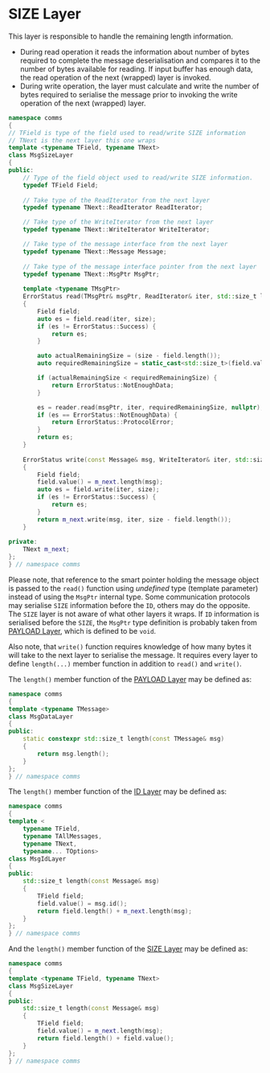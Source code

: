 # SIZE Layer

This layer is responsible to handle the remaining length information. 
- During read operation it reads the information about number of
bytes required to complete the message deserialisation and compares
it to the number of bytes available for reading. If input buffer has
enough data, the read operation of the next (wrapped) layer is invoked.
- During write operation, the layer must calculate and write the
number of bytes required to serialise the message prior to invoking the
write operation of the next (wrapped) layer.

```cpp
namespace comms
{
// TField is type of the field used to read/write SIZE information
// TNext is the next layer this one wraps
template <typename TField, typename TNext>
class MsgSizeLayer
{
public:
    // Type of the field object used to read/write SIZE information.
    typedef TField Field;
    
    // Take type of the ReadIterator from the next layer
    typedef typename TNext::ReadIterator ReadIterator;

    // Take type of the WriteIterator from the next layer
    typedef typename TNext::WriteIterator WriteIterator;

    // Take type of the message interface from the next layer
    typedef typename TNext::Message Message;
    
    // Take type of the message interface pointer from the next layer
    typedef typename TNext::MsgPtr MsgPtr; 
    
    template <typename TMsgPtr>
    ErrorStatus read(TMsgPtr& msgPtr, ReadIterator& iter, std::size_t len)
    {
        Field field;
        auto es = field.read(iter, size);
        if (es != ErrorStatus::Success) {
            return es;
        }

        auto actualRemainingSize = (size - field.length());
        auto requiredRemainingSize = static_cast<std::size_t>(field.value());

        if (actualRemainingSize < requiredRemainingSize) {
            return ErrorStatus::NotEnoughData;
        }

        es = reader.read(msgPtr, iter, requiredRemainingSize, nullptr);
        if (es == ErrorStatus::NotEnoughData) {
            return ErrorStatus::ProtocolError;
        }
        return es;
    } 
    
    ErrorStatus write(const Message& msg, WriteIterator& iter, std::size_t len) const
    {
        Field field;
        field.value() = m_next.length(msg);
        auto es = field.write(iter, size);
        if (es != ErrorStatus::Success) {
            return es;
        }
        return m_next.write(msg, iter, size - field.length());
    }   
    
private:
    TNext m_next;
};
} // namespace comms
```
Please note, that reference to the smart pointer holding the message object is passed to
the `read()` function using *undefined* type (template parameter) instead of
using the `MsgPtr` internal type. 
Some communication protocols may serialise `SIZE` information before the `ID`, 
others may do the opposite. 
The `SIZE` layer is not aware of what other layers it wraps. 
If `ID` information is
serialised before the `SIZE`, the `MsgPtr` type definition is probably taken
from [PAYLOAD Layer](payload.md), which is defined to be `void`.

Also note, that `write()` function requires knowledge of how many bytes it
will take to the next layer to serialise the message. It requires every layer
to define `length(...)` member function in addition to `read()` and `write()`.

The `length()` member function of the [PAYLOAD Layer](payload.md) may be defined
as: 
```cpp
namespace comms
{
template <typename TMessage>
class MsgDataLayer
{
public:
    static constexpr std::size_t length(const TMessage& msg)
    {
        return msg.length();
    }
};
} // namespace comms
```

The `length()` member function of the [ID Layer](id.md) may be defined
as: 
```cpp
namespace comms
{
template <
    typename TField, 
    typename TAllMessages, 
    typename TNext, 
    typename... TOptions>
class MsgIdLayer
{
public:
    std::size_t length(const Message& msg)
    {
        TField field;
        field.value() = msg.id();
        return field.length() + m_next.length(msg);
    }
};
} // namespace comms
```

And the `length()` member function of the [SIZE Layer](size.md) may be defined
as: 
```cpp
namespace comms
{
template <typename TField, typename TNext>
class MsgSizeLayer
{
public:
    std::size_t length(const Message& msg)
    {
        TField field;
        field.value() = m_next.length(msg);
        return field.length() + field.value();
    }
};
} // namespace comms
```
